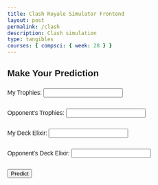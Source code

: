 ```yaml
---
title: Clash Royale Simulator Frontend
layout: post
permalink: /clash
description: Clash simulation
type: tangibles
courses: { compsci: { week: 28 } }
---
```

<!DOCTYPE html>
<html lang="en">
<head>
    <meta charset="UTF-8">
    <meta name="viewport" content="width=device-width, initial-scale=1.0">
    <title>Prediction Form</title>
    <style>
        body {
            font-family: Arial, sans-serif;
            margin: 20px;
        }
        form {
            margin-bottom: 20px;
        }
        label, input, button {
            margin: 5px 0;
        }
    </style>
</head>
<body>
    <h2>Make Your Prediction</h2>
    <form id="predictionForm">
        <label for="my_trophies">My Trophies:</label>
        <input type="number" id="my_trophies" name="my_trophies" required><br><br>
        <label for="opponent_trophies">Opponent's Trophies:</label>
        <input type="number" id="opponent_trophies" name="opponent_trophies" required><br><br>
        <label for="my_deck_elixir">My Deck Elixir:</label>
        <input type="number" step="0.1" id="my_deck_elixir" name="my_deck_elixir" required><br><br>
        <label for="op_deck_elixir">Opponent's Deck Elixir:</label>
        <input type="number" step="0.1" id="op_deck_elixir" name="op_deck_elixir" required><br><br>
        <button type="submit">Predict</button>
    </form>
    <div id="predictionResult"></div>
    <script>
        document.getElementById('predictionForm').addEventListener('submit', function(e) {
            e.preventDefault(); // Prevent the default form submission 
            // Getting the values from the form
            const myTrophies = document.getElementById('my_trophies').value;
            const opponentTrophies = document.getElementById('opponent_trophies').value;
            const myDeckElixir = document.getElementById('my_deck_elixir').value;
            const opDeckElixir = document.getElementById('op_deck_elixir').value;
            // Preparing the data to be sent to the server
            const data = {
                my_trophies: myTrophies,
                opponent_trophies: opponentTrophies,
                my_deck_elixir: myDeckElixir,
                op_deck_elixir: opDeckElixir
            };
            // Adjust the URL to your actual backend endpoint
        fetch('http://127.0.0.1:8086/api/users/ML', {
            method: 'POST',
            headers: {
                'Content-Type': 'application/json',
            },
            body: JSON.stringify(data),
        })
        .then(response => {
            if (!response.ok) {
                throw new Error('Network response was not ok');
            }
            return response.json();
        })
        .then(data => {
            console.log('Success:', data);
            document.getElementById('predictionResult').innerHTML = `Prediction Result: ${data}`;
        })
        .catch((error) => {
            console.error('Error:', error);
            });
        });
    </script>
</body>
</html>